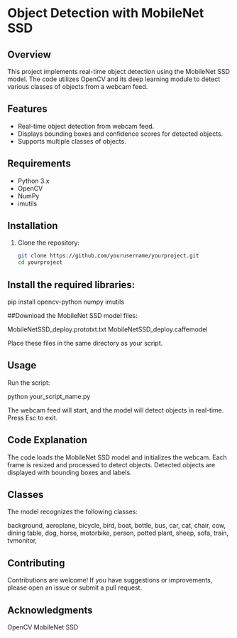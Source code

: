 # Object Detection with MobileNet SSD

## Overview

This project implements real-time object detection using the MobileNet SSD model. The code utilizes OpenCV and its deep learning module to detect various classes of objects from a webcam feed.

## Features

- Real-time object detection from webcam feed.
- Displays bounding boxes and confidence scores for detected objects.
- Supports multiple classes of objects.

## Requirements

- Python 3.x
- OpenCV
- NumPy
- imutils

## Installation

1. Clone the repository:

   ```bash
   git clone https://github.com/yourusername/yourproject.git
   cd yourproject


## Install the required libraries:

pip install opencv-python numpy imutils

##Download the MobileNet SSD model files:

MobileNetSSD_deploy.prototxt.txt
MobileNetSSD_deploy.caffemodel

Place these files in the same directory as your script.

## Usage 
Run the script:

python your_script_name.py

The webcam feed will start, and the model will detect objects in real-time. Press Esc to exit.


## Code Explanation

The code loads the MobileNet SSD model and initializes the webcam.
Each frame is resized and processed to detect objects.
Detected objects are displayed with bounding boxes and labels.

## Classes
The model recognizes the following classes:

background,
aeroplane,
bicycle,
bird,
boat,
bottle,
bus,
car,
cat,
chair,
cow,
dining table,
dog,
horse,
motorbike,
person,
potted plant,
sheep,
sofa,
train,
tvmonitor,

## Contributing
Contributions are welcome! If you have suggestions or improvements, please open an issue or submit a pull request.

## Acknowledgments
OpenCV
MobileNet SSD


























